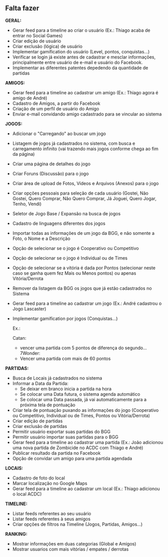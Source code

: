 ## Falta fazer

**GERAL:**

* Gerar feed para a timeline ao criar o usuário (Ex.: Thiago acaba de entrar no Social Games)
* Criar edição de usuário
* Criar exclusão (lógica) de usuário
* Implementar gamification do usuário (Level, pontos, conquistas...)
* Verificar se login já existe antes de cadastrar e mesclar informações, principalmente entre usuário de e-mail e usuário do Facebook.
* Implementar as diferentes patentes depedendo da quantidade de partidas

**AMIGOS:**

* Gerar feed para a timeline ao cadastrar um amigo (Ex.: Thiago agora é amigo de André)
* Cadastro de Amigos, a partir do Facebook
* Criação de um perfil de usuário do Amigo
* Enviar e-mail convidando amigo cadastrado para se vincular ao sistema

**JOGOS:**

* Adicionar o "Carregando" ao buscar um jogo
* Listagem de jogos já cadastrados no sistema, com busca e carregamento infinito (vai trazendo mais jogos conforme chega ao fim da página)
* Criar uma página de detalhes do jogo
* Criar Foruns (Discussão) para o jogo
* Criar área de upload de Fotos, Vídeos e Arquivos (Anexos) para o jogo
* Criar opções pessoais para seleção de cada usuário (Gostei, Não Gostei, Quero Comprar, Não Quero Comprar, Já Joguei, Quero Jogar, Tenho, Vendi)
* Seletor de Jogo Base / Expansão na busca de jogos
* Cadastro de linguagens diferentes dos jogos
* Importar todas as informações de um jogo da BGG, e não somente a Foto, o Nome e a Descrição
* Opção de selecionar se o jogo é Cooperativo ou Competitivo
* Opção de selecionar se o jogo é Individual ou de Times
* Opção de selecionar se a vitória é dada por Pontos (selecionar neste caso se ganha quem fez Mais ou Menos pontos) ou apenas Vitória/Derrota
* Remover da listagem da BGG os jogos que já estão cadastrados no Sistema
* Gerar feed para a timeline ao cadastrar um jogo (Ex.: André cadastrou o Jogo Lascaster)
* Implementar gamification por jogos (Conquistas...)

    Ex.:

    Catan:
    - vencer uma partida com 5 pontos de diferença do segundo...
    7Wonder: 
    - Vencer uma partida com mais de 60 pontos

**PARTIDAS:**

* Busca de Locais já cadastrados no sistema
* Informar a Data da Partida:
	* Se deixar em branco inicia a partida na hora
	* Se colocar uma Data futura, o sistema agenda automático
	* Se colocar uma Data passada, já vai automaticamente para a próxima tela de pontuação
* Criar tela de pontuação puxando as informações do jogo (Cooperativo ou Competitivo, Individual ou de Times, Pontos ou Vitória/Derrota)
* Criar edição de partidas
* Criar exclusão de partidas
* Permitir usuário exportar suas partidas do BGG
* Permitir usuário importar suas partidas para o BGG
* Gerar feed para a timeline ao cadastrar uma partida (Ex.: João adicionou uma nova partida de Zombicide no ACDC com Thiago e André)
* Publicar resultado da partida no Facebook
* Opção de convidar um amigo para uma partida agendada

**LOCAIS:**

* Cadastro de foto do local
* Marcar localização no Google Maps
* Gerar feed para a timeline ao cadastrar um local (Ex.: Thiago adicionou o local ACDC)

**TIMELINE:**

* Listar feeds referentes ao seu usuário
* Listar feeds referentes à seus amigos
* Criar opções de filtros na Timeline (Jogos, Partidas, Amigos...)

**RANKING:**

* Mostrar informações em duas categorias (Global e Amigos)
* Mostrar usuarios com mais vitórias / empates / derrotas
